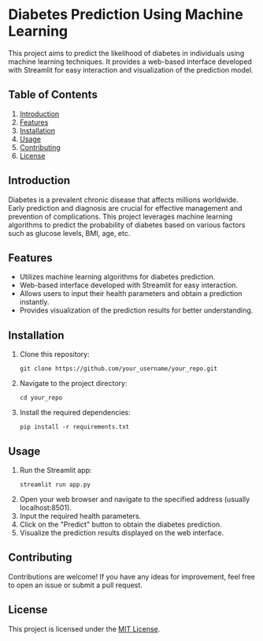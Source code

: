 # Diabetes Prediction Using Machine Learning

This project aims to predict the likelihood of diabetes in individuals using machine learning techniques. It provides a web-based interface developed with Streamlit for easy interaction and visualization of the prediction model.

## Table of Contents
1. [Introduction](#introduction)
2. [Features](#features)
3. [Installation](#installation)
4. [Usage](#usage)
5. [Contributing](#contributing)
6. [License](#license)

## Introduction
Diabetes is a prevalent chronic disease that affects millions worldwide. Early prediction and diagnosis are crucial for effective management and prevention of complications. This project leverages machine learning algorithms to predict the probability of diabetes based on various factors such as glucose levels, BMI, age, etc.

## Features
- Utilizes machine learning algorithms for diabetes prediction.
- Web-based interface developed with Streamlit for easy interaction.
- Allows users to input their health parameters and obtain a prediction instantly.
- Provides visualization of the prediction results for better understanding.

## Installation
1. Clone this repository:
    ```
    git clone https://github.com/your_username/your_repo.git
    ```
2. Navigate to the project directory:
    ```
    cd your_repo
    ```
3. Install the required dependencies:
    ```
    pip install -r requirements.txt
    ```

## Usage
1. Run the Streamlit app:
    ```
    streamlit run app.py
    ```
2. Open your web browser and navigate to the specified address (usually localhost:8501).
3. Input the required health parameters.
4. Click on the "Predict" button to obtain the diabetes prediction.
5. Visualize the prediction results displayed on the web interface.

## Contributing
Contributions are welcome! If you have any ideas for improvement, feel free to open an issue or submit a pull request.

## License
This project is licensed under the [MIT License](LICENSE).

